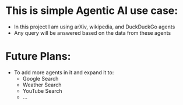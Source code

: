 # This is simple Agentic AI use case:
- In this project I am using arXiv, wikipedia, and DuckDuckGo agents
- Any query will be answered based on the data from these agents

# Future Plans:
- To add more agents in it and expand it to:
    + Google Search
    + Weather Search
    + YouTube Search
    + ...


